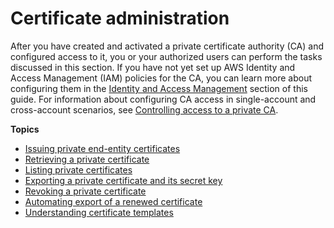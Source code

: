 # Certificate administration<a name="PcaUsing"></a>

After you have created and activated a private certificate authority \(CA\) and configured access to it, you or your authorized users can perform the tasks discussed in this section\. If you have not yet set up AWS Identity and Access Management \(IAM\) policies for the CA, you can learn more about configuring them in the [Identity and Access Management](https://docs.aws.amazon.com/privateca/latest/userguide/security-iam.html) section of this guide\. For information about configuring CA access in single\-account and cross\-account scenarios, see [Controlling access to a private CA](granting-ca-access.md)\.

**Topics**
+ [Issuing private end\-entity certificates](PcaIssueCert.md)
+ [Retrieving a private certificate](PcaGetCert.md)
+ [Listing private certificates](PcaListCerts.md)
+ [Exporting a private certificate and its secret key](export-in-acm.md)
+ [Revoking a private certificate](PcaRevokeCert.md)
+ [Automating export of a renewed certificate](auto-export.md)
+ [Understanding certificate templates](UsingTemplates.md)